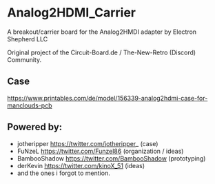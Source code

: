 # Analog2HDMI_Carrier
A breakout/carrier board for the Analog2HMDI adapter by Electron Shepherd LLC

Original project of the Circuit-Board.de / The-New-Retro (Discord) Community.

 
## Case
 https://www.printables.com/de/model/156339-analog2hdmi-case-for-manclouds-pcb
 
 ## Powered by:
 - jotheripper https://twitter.com/jotheripper_ (case)
 - FuNzeL https://twitter.com/Funzel86 (organization / ideas)
 - BambooShadow https://twitter.com/BambooShadow (prototyping)
 - derKevin https://twitter.com/kinoX_51 (ideas)
 - and the ones i forgot to mention.
